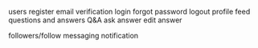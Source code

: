 users
    register
        email verification
    login
        forgot password
    logout
    profile
    feed
        questions and answers
Q&A
    ask
    answer
    edit answer

followers/follow
messaging
notification


